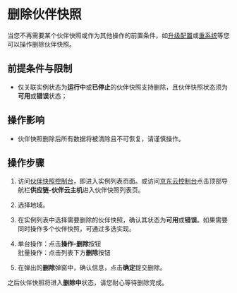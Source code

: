 # 删除伙伴快照

当您不再需要某个伙伴快照或作为其他操作的前置条件，如[升级配置](https://docs.jdcloud.com/virtual-machines-x/resize-instance)或[重系统](https://docs.jdcloud.com/virtual-machines-x/rebuild-instance)等您可以操作删除伙伴快照。

## 前提条件与限制

* 仅关联实例状态为**运行中**或**已停止**的伙伴快照支持删除，且伙伴快照状态须为**可用**或**错误**状态；
	

## 操作影响
* 伙伴快照删除后所有数据将被清除且不可恢复，请谨慎操作。

## 操作步骤
1. 访问[伙伴快照控制台](https://cnsx-console.jdcloud.com/compute/snapshot/list)，即进入实例列表页面。或访问[京东云控制台](https://console.jdcloud.com)点击顶部导航栏**供应链-伙伴云主机**进入伙伴快照列表页。
2. 选择地域。
3. 在实例列表中选择需要删除的伙伴快照，确认其状态为**可用**或**错误**。如果需要同时操作多个伙伴快照，可通过多选实现。
4. 单台操作：点击**操作-删除**按钮
<br>批量操作：点击列表下方**删除**按钮



5. 在弹出的**删除**弹窗中，确认信息，点击**确定**提交删除。

之后伙伴快照将进入**删除中**状态，请您耐心等待删除完成。

